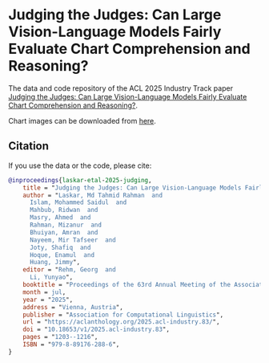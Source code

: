 # Judging the Judges: Can Large Vision-Language Models Fairly Evaluate Chart Comprehension and Reasoning?

The data and code repository of the ACL 2025 Industry Track paper [Judging the Judges: Can Large Vision-Language Models Fairly Evaluate Chart Comprehension and Reasoning?](https://aclanthology.org/2025.acl-industry.83/). 

Chart images can be downloaded from [here](https://drive.google.com/drive/folders/10HkZmjkTojIauKUb5B7BuEDj_cVS5_fc?usp=sharing).

## Citation

If you use the data or the code, please cite:

```bibtex
@inproceedings{laskar-etal-2025-judging,
    title = "Judging the Judges: Can Large Vision-Language Models Fairly Evaluate Chart Comprehension and Reasoning?",
    author = "Laskar, Md Tahmid Rahman  and
      Islam, Mohammed Saidul  and
      Mahbub, Ridwan  and
      Masry, Ahmed  and
      Rahman, Mizanur  and
      Bhuiyan, Amran  and
      Nayeem, Mir Tafseer  and
      Joty, Shafiq  and
      Hoque, Enamul  and
      Huang, Jimmy",
    editor = "Rehm, Georg  and
      Li, Yunyao",
    booktitle = "Proceedings of the 63rd Annual Meeting of the Association for Computational Linguistics (Volume 6: Industry Track)",
    month = jul,
    year = "2025",
    address = "Vienna, Austria",
    publisher = "Association for Computational Linguistics",
    url = "https://aclanthology.org/2025.acl-industry.83/",
    doi = "10.18653/v1/2025.acl-industry.83",
    pages = "1203--1216",
    ISBN = "979-8-89176-288-6",
}
